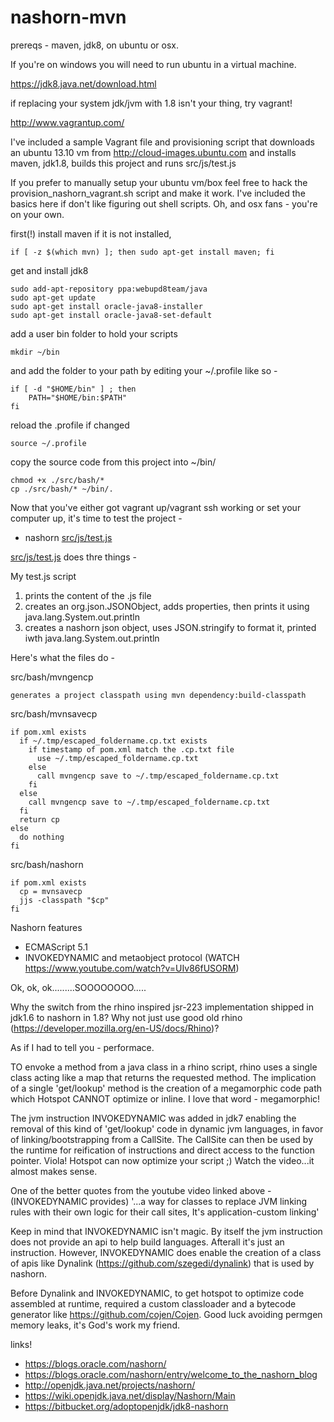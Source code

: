 nashorn-mvn
============

prereqs - maven, jdk8, on ubuntu or osx.  

If you're on windows you will need to run ubuntu in a virtual machine.

<https://jdk8.java.net/download.html>

if replacing your system jdk/jvm with 1.8 isn't your thing, try vagrant!

<http://www.vagrantup.com/>

I've included a sample Vagrant file and provisioning script that downloads an ubuntu 13.10 vm from <http://cloud-images.ubuntu.com> and installs maven, jdk1.8, builds this project and runs src/js/test.js

If you prefer to manually setup your ubuntu vm/box feel free to hack the provision_nashorn_vagrant.sh script and make it work. I've included the basics here if don't like figuring out shell scripts. Oh, and osx fans - you're on your own.

first(!) install maven if it is not installed, 

    if [ -z $(which mvn) ]; then sudo apt-get install maven; fi

get and install jdk8

    sudo add-apt-repository ppa:webupd8team/java
    sudo apt-get update
    sudo apt-get install oracle-java8-installer
    sudo apt-get install oracle-java8-set-default

add a user bin folder to hold your scripts

    mkdir ~/bin

and add the folder to your path by editing your ~/.profile like so - 

    if [ -d "$HOME/bin" ] ; then
        PATH="$HOME/bin:$PATH"
    fi

reload the .profile if changed

    source ~/.profile

copy the source code from this project into ~/bin/

    chmod +x ./src/bash/*
    cp ./src/bash/* ~/bin/.


Now that you've either got vagrant up/vagrant ssh working or set your computer up, it's time to test the project -

* nashorn [src/js/test.js](https://github.com/patarleth/nashorn-mvn/blob/master/src/js/test.js)

[src/js/test.js](https://github.com/patarleth/nashorn-mvn/blob/master/src/js/test.js) does thre things -

My test.js script

1. prints the content of the .js file
2. creates an org.json.JSONObject, adds properties, then prints it using java.lang.System.out.println
3. creates a nashorn json object, uses JSON.stringify to format it, printed iwth java.lang.System.out.println
    
Here's what the files do -

src/bash/mvngencp

    generates a project classpath using mvn dependency:build-classpath

src/bash/mvnsavecp

    if pom.xml exists
      if ~/.tmp/escaped_foldername.cp.txt exists
        if timestamp of pom.xml match the .cp.txt file 
          use ~/.tmp/escaped_foldername.cp.txt
        else
          call mvngencp save to ~/.tmp/escaped_foldername.cp.txt
        fi
      else
        call mvngencp save to ~/.tmp/escaped_foldername.cp.txt
      fi
      return cp
    else
      do nothing
    fi      

src/bash/nashorn

    if pom.xml exists
      cp = mvnsavecp
      jjs -classpath "$cp"
    fi

Nashorn features

* ECMAScript 5.1
* INVOKEDYNAMIC and metaobject protocol (WATCH https://www.youtube.com/watch?v=UIv86fUSORM)

Ok, ok, ok.........SOOOOOOOO.....

Why the switch from the rhino inspired jsr-223 implementation shipped in jdk1.6 to nashorn in 1.8? Why not just use good old rhino (<https://developer.mozilla.org/en-US/docs/Rhino>)?

As if I had to tell you - performace. 

TO envoke a method from a java class in a rhino script, rhino uses a single class acting like a map that returns the requested method.  The implication of a single 'get/lookup' method is the creation of a megamorphic code path which Hotspot CANNOT optimize or inline. I love that word - megamorphic!

The jvm instruction INVOKEDYNAMIC was added in jdk7 enabling the removal of this kind of 'get/lookup' code in dynamic jvm languages, in favor of linking/bootstrapping from a CallSite.  The CallSite can then be used by the runtime for reification of instructions and direct access to the function pointer. Viola! Hotspot can now optimize your script ;)  Watch the video...it almost makes sense.

One of the better quotes from the youtube video linked above - (INVOKEDYNAMIC provides) '...a way for classes to replace JVM linking rules with their own logic for their call sites, It's application-custom linking'

Keep in mind that INVOKEDYNAMIC isn't magic. By itself the jvm instruction does not provide an api to help build languages. Afterall it's just an instruction.  However, INVOKEDYNAMIC does enable the creation of a class of apis like Dynalink (https://github.com/szegedi/dynalink) that is used by nashorn.

Before Dynalink and INVOKEDYNAMIC, to get hotspot to optimize code assembled at runtime, required a custom classloader and a bytecode generator like <https://github.com/cojen/Cojen>. Good luck avoiding permgen memory leaks, it's God's work my friend.

links!

* <https://blogs.oracle.com/nashorn/>
* <https://blogs.oracle.com/nashorn/entry/welcome_to_the_nashorn_blog>
* <http://openjdk.java.net/projects/nashorn/>
* <https://wiki.openjdk.java.net/display/Nashorn/Main>
* <https://bitbucket.org/adoptopenjdk/jdk8-nashorn>
